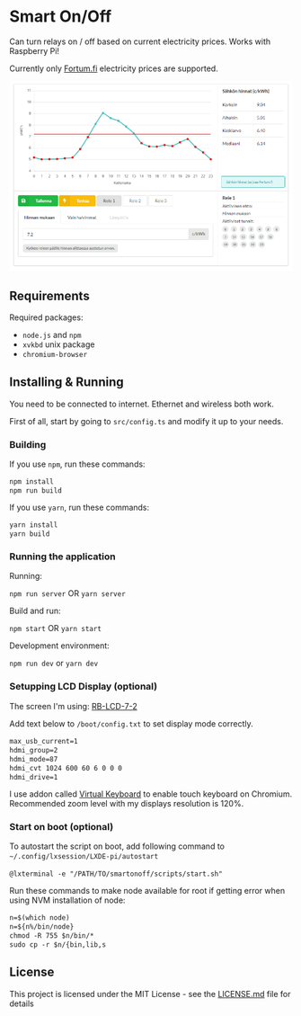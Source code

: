 # Smart On/Off

Can turn relays on / off based on current electricity prices. Works with Raspberry Pi!

Currently only [Fortum.fi](http://fortum.fi/) electricity prices are supported.

![Smart On/Off](https://raw.githubusercontent.com/Kallu609/smartonoff/master/assets/preview.png)

## Requirements

Required packages:

- `node.js` and `npm`
- `xvkbd` unix package
- `chromium-browser`

## Installing & Running

You need to be connected to internet. Ethernet and wireless both work.

First of all, start by going to `src/config.ts` and modify it up to your needs.

### Building

If you use `npm`, run these commands:

```
npm install
npm run build
```

If you use `yarn`, run these commands:

```
yarn install
yarn build
```

### Running the application

Running:

`npm run server` OR `yarn server`

Build and run:

`npm start` OR `yarn start`

Development environment:

`npm run dev` or `yarn dev`

### Setupping LCD Display (optional)

The screen I'm using: [RB-LCD-7-2](https://www.conrad.de/de/raspberry-pi-display-modul-rb-lcd-7-2-raspberry-pi-banana-pi-cubieboard-pcduino-1543962.html)

Add text below to `/boot/config.txt` to set display mode correctly.

```
max_usb_current=1
hdmi_group=2
hdmi_mode=87
hdmi_cvt 1024 600 60 6 0 0 0
hdmi_drive=1
```

I use addon called [Virtual Keyboard](https://chrome.google.com/webstore/detail/virtual-keyboard/pflmllfnnabikmfkkaddkoolinlfninn) to enable touch keyboard on Chromium. Recommended zoom level with my displays resolution is 120%.

### Start on boot (optional)

To autostart the script on boot, add following command to `~/.config/lxsession/LXDE-pi/autostart`

`@lxterminal -e "/PATH/TO/smartonoff/scripts/start.sh"`

Run these commands to make node available for root if getting error when using NVM installation of node:

```
n=$(which node)
n=${n%/bin/node}
chmod -R 755 $n/bin/*
sudo cp -r $n/{bin,lib,s
```

## License

This project is licensed under the MIT License - see the [LICENSE.md](LICENSE.md) file for details
